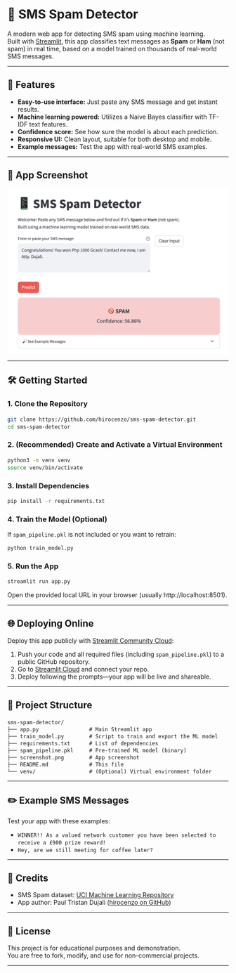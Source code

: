 # 📱 SMS Spam Detector

A modern web app for detecting SMS spam using machine learning.  
Built with [Streamlit](https://streamlit.io/), this app classifies text messages as **Spam** or **Ham** (not spam) in real time, based on a model trained on thousands of real-world SMS messages.

---

## 🚀 Features

- **Easy-to-use interface:** Just paste any SMS message and get instant results.
- **Machine learning powered:** Utilizes a Naive Bayes classifier with TF-IDF text features.
- **Confidence score:** See how sure the model is about each prediction.
- **Responsive UI:** Clean layout, suitable for both desktop and mobile.
- **Example messages:** Test the app with real-world SMS examples.

---

## 📸 App Screenshot

![SMS Spam Detector Screenshot](screenshot.png)

---

## 🛠️ Getting Started

### 1. Clone the Repository

```bash
git clone https://github.com/hirocenzo/sms-spam-detector.git
cd sms-spam-detector
```

### 2. (Recommended) Create and Activate a Virtual Environment

```bash
python3 -m venv venv
source venv/bin/activate
```

### 3. Install Dependencies

```bash
pip install -r requirements.txt
```

### 4. Train the Model (Optional)

If `spam_pipeline.pkl` is not included or you want to retrain:

```bash
python train_model.py
```

### 5. Run the App

```bash
streamlit run app.py
```

Open the provided local URL in your browser (usually http://localhost:8501).

---

## 🌐 Deploying Online

Deploy this app publicly with [Streamlit Community Cloud](https://streamlit.io/cloud):

1. Push your code and all required files (including `spam_pipeline.pkl`) to a public GitHub repository.
2. Go to [Streamlit Cloud](https://streamlit.io/cloud) and connect your repo.
3. Deploy following the prompts—your app will be live and shareable.

---

## 📂 Project Structure

```
sms-spam-detector/
├── app.py                # Main Streamlit app
├── train_model.py        # Script to train and export the ML model
├── requirements.txt      # List of dependencies
├── spam_pipeline.pkl     # Pre-trained ML model (binary)
├── screenshot.png        # App screenshot
├── README.md             # This file
└── venv/                 # (Optional) Virtual environment folder
```

---

## ✏️ Example SMS Messages

Test your app with these examples:

- `WINNER!! As a valued network customer you have been selected to receive a £900 prize reward!`
- `Hey, are we still meeting for coffee later?`

---

## 🙏 Credits

- SMS Spam dataset: [UCI Machine Learning Repository](https://archive.ics.uci.edu/ml/datasets/sms+spam+collection)
- App author: Paul Tristan Dujali ([hirocenzo on GitHub](https://github.com/hirocenzo))

---

## 📄 License

This project is for educational purposes and demonstration.  
You are free to fork, modify, and use for non-commercial projects.

---
